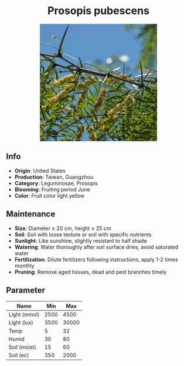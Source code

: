 <h1 align='center'>Prosopis pubescens</h1>
<p align="center">
    <img 
        align='center'
        width='320'
        src="../images/prosopis pubescens.png" 
        alt='Prosopis pubescens' />
</p>

## Info

 - **Origin**: United States
 - **Production**: Taiwan, Guangzhou
 - **Category**: Leguminosae, Prosopis
 - **Blooming**: Fruiting period June
 - **Color**: Fruit color light yellow

## Maintenance

 - **Size**: Diameter ≥ 20 cm, height ≥ 25 cm
 - **Soil**: Soil with loose texture or soil with specific nutrients
 - **Sunlight**: Like sunshine, slightly resistant to half shade
 - **Watering**: Water thoroughly after soil surface dries, avoid saturated water
 - **Fertilization**: Dilute fertilizers following instructions, apply 1-2 times monthly
 - **Pruning**: Remove aged tissues, dead and pest branches timely

## Parameter

| Name         | Min  | Max   |
|--------------|------|-------|
| Light (mmol) | 2500 | 4500  |
| Light (lux)  | 3500 | 30000 |
| Temp         | 5    | 32    |
| Humid        | 30   | 80    |
| Soil (moist) | 15   | 60    |
| Soil (ec)    | 350  | 2000  |